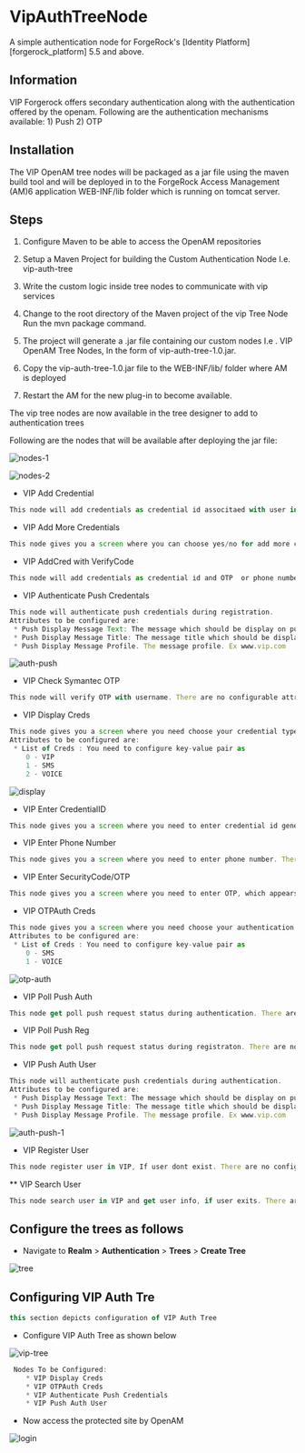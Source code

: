 <!--
 * The contents of this file are subject to the terms of the Common Development and
 * Distribution License (the License). You may not use this file except in compliance with the
 * License.
 *
 * You can obtain a copy of the License at legal/CDDLv1.0.txt. See the License for the
 * specific language governing permission and limitations under the License.
 *
 * When distributing Covered Software, include this CDDL Header Notice in each file and include
 * the License file at legal/CDDLv1.0.txt. If applicable, add the following below the CDDL
 * Header, with the fields enclosed by brackets [] replaced by your own identifying
 * information: "Portions copyright [year] [name of copyright owner]".
 *
 * Copyright ${data.get('yyyy')} ForgeRock AS.
-->
# VipAuthTreeNode

A simple authentication node for ForgeRock's [Identity Platform][forgerock_platform] 5.5 and above.

## Information

VIP Forgerock offers secondary authentication along with the authentication offered by the openam. Following are the authentication mechanisms available: 1) Push 2) OTP

## Installation

The VIP OpenAM tree nodes will be packaged as a jar file using the maven build tool and will be deployed in to the ForgeRock Access Management (AM)6 application WEB-INF/lib folder which is running on tomcat server.

## Steps

1) Configure Maven to be able to access the OpenAM repositories

2) Setup a Maven Project for building the Custom Authentication Node I.e. vip-auth-tree

3) Write the custom logic inside tree nodes to communicate with vip services

4) Change to the root directory of the Maven project of the vip Tree Node Run the mvn package command.

5) The project will generate a .jar file containing our custom nodes I.e . VIP OpenAM Tree Nodes, In the form of vip-auth-tree-1.0.jar.

6) Copy the vip-auth-tree-1.0.jar file to the WEB-INF/lib/ folder where AM is deployed

7) Restart the AM for the new plug-in to become available.

The vip tree nodes are now available in the tree designer to add to authentication trees

Following are the nodes that will be available after deploying the jar file:

![nodes-1](https://user-images.githubusercontent.com/20396535/48183641-6883e600-e355-11e8-8e07-421f399cc55b.PNG)

![nodes-2](https://user-images.githubusercontent.com/20396535/48184091-f01e2480-e356-11e8-8707-962a3fc1110a.PNG)


* VIP Add Credential
```js
This node will add credentials as credential id associtaed with user in VIP Database. There are no configurable attributes to it.
```

* VIP Add More Credentials
```js
This node gives you a screen where you can choose yes/no for add more credentilas in VIP. There are no configurable attributes to it.
```

* VIP AddCred with VerifyCode
```js
This node will add credentials as credential id and OTP  or phone number and OTP associtaed with user in VIP Database. There are no configurable attributes to it.
```

* VIP Authenticate Push Credentals
```js
This node will authenticate push credentials during registration.
Attributes to be configured are:
 * Push Display Message Text: The message which should be display on push event. Ex. VIP Push Cred
 * Push Display Message Title: The message title which should be display on push event. Ex. VIP Push
 * Push Display Message Profile. The message profile. Ex www.vip.com
```
![auth-push](https://user-images.githubusercontent.com/20396535/48187242-7c811500-e360-11e8-8bee-a7d7668aed8c.PNG)

* VIP Check Symantec OTP
```js
This node will verify OTP with username. There are no configurable attributes to it.
```

* VIP Display Creds
```js
This node gives you a screen where you need choose your credential type. Where you can choose VIP/SMS/VOICE.
Attributes to be configured are:
 * List of Creds : You need to configure key-value pair as
    0 - VIP
    1 - SMS
    2 - VOICE
```
![display](https://user-images.githubusercontent.com/20396535/48187643-b0106f00-e361-11e8-9d25-e6a6b0b38f49.PNG)


* VIP Enter CredentialID
```js
This node gives you a screen where you need to enter credential id generated on vip app. There are no configurable attributes to it.
```

* VIP Enter Phone Number
```js
This node gives you a screen where you need to enter phone number. There are no configurable attributes to it.
```

* VIP Enter SecurityCode/OTP
```js
This node gives you a screen where you need to enter OTP, which appears on given phone number . There are no configurable attributes to it.
```

* VIP OTPAuth Creds
```js
This node gives you a screen where you need choose your authentication credential type. Where you can choose SMS/VOICE.
Attributes to be configured are:
 * List of Creds : You need to configure key-value pair as
    0 - SMS
    1 - VOICE
```
![otp-auth](https://user-images.githubusercontent.com/20396535/48188130-f914f300-e362-11e8-8a38-61f611ad8450.PNG)


* VIP Poll Push Auth
```js
This node get poll push request status during authentication. There are no configurable attributes to it.
```

* VIP Poll Push Reg
```js
This node get poll push request status during registraton. There are no configurable attributes to it.
```

* VIP Push Auth User
```js
This node will authenticate push credentials during authentication.
Attributes to be configured are:
 * Push Display Message Text: The message which should be display on push event. Ex. VIP Push Cred
 * Push Display Message Title: The message title which should be display on push event. Ex. VIP Push
 * Push Display Message Profile. The message profile. Ex www.vip.com
```
![auth-push-1](https://user-images.githubusercontent.com/20396535/48188528-f8c92780-e363-11e8-95c9-480ee7f63aca.PNG)


* VIP Register User
```js
This node register user in VIP, If user dont exist. There are no configurable attributes to it.
```

** VIP Search User
```js
This node search user in VIP and get user info, if user exits. There are no configurable attributes to it.
```

## Configure the trees as follows

 * Navigate to **Realm** > **Authentication** > **Trees** > **Create Tree**
 
 ![tree](https://user-images.githubusercontent.com/20396535/48189113-66c21e80-e365-11e8-8045-326786a41aca.PNG)


## Configuring VIP Auth Tre
```js
this section depicts configuration of VIP Auth Tree
```
* Configure VIP Auth Tree as shown below

![vip-tree](https://user-images.githubusercontent.com/20396535/48194726-d5a67400-e373-11e8-9ab0-e380afe5faa2.PNG)

```js
 Nodes To be Configured:
    * VIP Display Creds
    * VIP OTPAuth Creds
    * VIP Authenticate Push Credentials
    * VIP Push Auth User
```

* Now access the protected site by OpenAM

![login](https://user-images.githubusercontent.com/20396535/48189557-7c841380-e366-11e8-8050-f1b54e3d8e1c.PNG)









        






 




